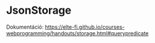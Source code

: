 # JsonStorage

Dokumentáció: https://elte-fi.github.io/courses-webprogramming/handouts/storage.html#querypredicate